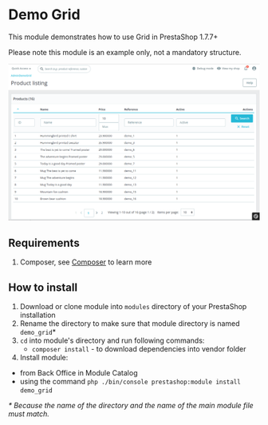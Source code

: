 Demo Grid
=====================

This module demonstrates how to use Grid in PrestaShop 1.7.7+

Please note this module is an example only, not a mandatory structure.

![Demo Grid screenshot](demo_grid_screenshot.png)

## Requirements

 1. Composer, see [Composer](https://getcomposer.org/) to learn more

## How to install

 1. Download or clone module into `modules` directory of your PrestaShop installation
 2. Rename the directory to make sure that module directory is named `demo_grid`*
 3. `cd` into module's directory and run following commands:
     - `composer install` - to download dependencies into vendor folder
 4. Install module:
  - from Back Office in Module Catalog
  - using the command `php ./bin/console prestashop:module install demo_grid`

_* Because the name of the directory and the name of the main module file must match._


